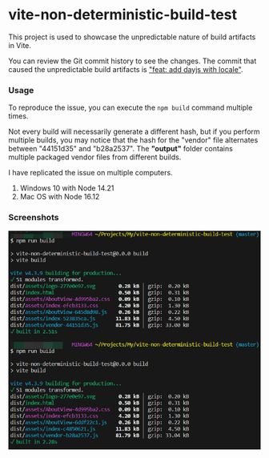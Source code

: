 # vite-non-deterministic-build-test

This project is used to showcase the unpredictable nature of build artifacts in Vite.

You can review the Git commit history to see the changes. The commit that caused the unpredictable build artifacts is ["feat: add dayjs with locale"](https://github.com/ttionya/vite-non-deterministic-build-test/commit/9d84636aeb05ecbb8124e7d3e16107b1698354a4).

### Usage

To reproduce the issue, you can execute the `npm build` command multiple times.

Not every build will necessarily generate a different hash, but if you perform multiple builds, you may notice that the hash for the "vendor" file alternates between "44151d35" and "b28a2537". The **"output"** folder contains multiple packaged vendor files from different builds.

I have replicated the issue on multiple computers.

1. Windows 10 with Node 14.21
2. Mac OS with Node 16.12

### Screenshots

![screenshots](/screenshots/screenshots.png)
